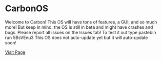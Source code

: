 # CarbonOS
Welcome to Carbon! This OS will have tons of features, a GUI, and so much more!
But keep in mind, the OS is still in beta and might have crashes and bugs.
Please report all issues on the Issues tab!
To test it out type pastebin run 5BsVEnu3
This OS does not auto-update yet but it will auto-update soon!

[Visit Page](https://carbon-os.github.io/CarbonOS/)

